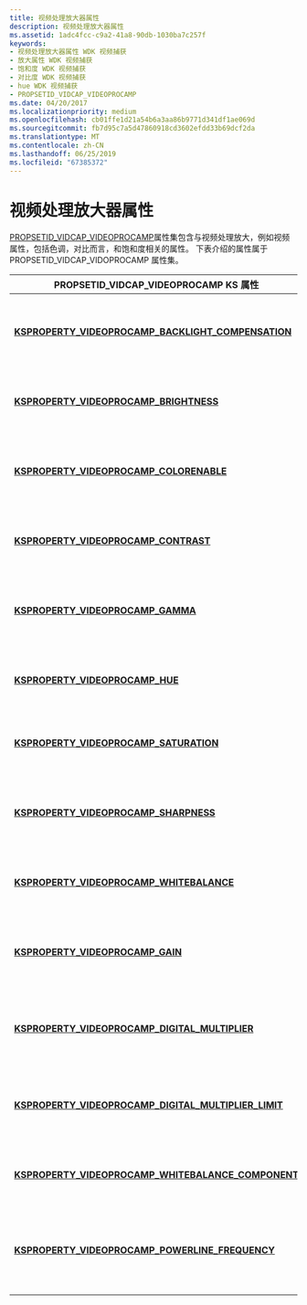 ```yaml
---
title: 视频处理放大器属性
description: 视频处理放大器属性
ms.assetid: 1adc4fcc-c9a2-41a8-90db-1030ba7c257f
keywords:
- 视频处理放大器属性 WDK 视频捕获
- 放大属性 WDK 视频捕获
- 饱和度 WDK 视频捕获
- 对比度 WDK 视频捕获
- hue WDK 视频捕获
- PROPSETID_VIDCAP_VIDEOPROCAMP
ms.date: 04/20/2017
ms.localizationpriority: medium
ms.openlocfilehash: cb01ffe1d21a54b6a3aa86b9771d341df1ae069d
ms.sourcegitcommit: fb7d95c7a5d47860918cd3602efdd33b69dcf2da
ms.translationtype: MT
ms.contentlocale: zh-CN
ms.lasthandoff: 06/25/2019
ms.locfileid: "67385372"
---
```

# <a name="video-processing-amplifier-properties"></a>视频处理放大器属性


[PROPSETID\_VIDCAP\_VIDEOPROCAMP](https://docs.microsoft.com/windows-hardware/drivers/stream/propsetid-vidcap-videoprocamp)属性集包含与视频处理放大，例如视频属性，包括色调，对比而言，和饱和度相关的属性。 下表介绍的属性属于 PROPSETID\_VIDCAP\_VIDOPROCAMP 属性集。

<table>
<colgroup>
<col width="50%" />
<col width="50%" />
</colgroup>
<thead>
<tr class="header">
<th>PROPSETID_VIDCAP_VIDEOPROCAMP KS 属性</th>
<th>属性说明</th>
</tr>
</thead>
<tbody>
<tr class="odd">
<td><p><a href="https://docs.microsoft.com/windows-hardware/drivers/stream/ksproperty-videoprocamp-backlight-compensation" data-raw-source="[&lt;strong&gt;KSPROPERTY_VIDEOPROCAMP_BACKLIGHT_COMPENSATION&lt;/strong&gt;](https://docs.microsoft.com/windows-hardware/drivers/stream/ksproperty-videoprocamp-backlight-compensation)"><strong>KSPROPERTY_VIDEOPROCAMP_BACKLIGHT_COMPENSATION</strong></a></p></td>
<td><p>控制设置的照相机的背景光补偿。</p></td>
</tr>
<tr class="even">
<td><p><a href="https://docs.microsoft.com/windows-hardware/drivers/stream/ksproperty-videoprocamp-brightness" data-raw-source="[&lt;strong&gt;KSPROPERTY_VIDEOPROCAMP_BRIGHTNESS&lt;/strong&gt;](https://docs.microsoft.com/windows-hardware/drivers/stream/ksproperty-videoprocamp-brightness)"><strong>KSPROPERTY_VIDEOPROCAMP_BRIGHTNESS</strong></a></p></td>
<td><p>控制照相机的亮度。</p></td>
</tr>
<tr class="odd">
<td><p><a href="https://docs.microsoft.com/windows-hardware/drivers/stream/ksproperty-videoprocamp-colorenable" data-raw-source="[&lt;strong&gt;KSPROPERTY_VIDEOPROCAMP_COLORENABLE&lt;/strong&gt;](https://docs.microsoft.com/windows-hardware/drivers/stream/ksproperty-videoprocamp-colorenable)"><strong>KSPROPERTY_VIDEOPROCAMP_COLORENABLE</strong></a></p></td>
<td><p>控制启用照相机的颜色设置。</p></td>
</tr>
<tr class="even">
<td><p><a href="https://docs.microsoft.com/windows-hardware/drivers/stream/ksproperty-videoprocamp-contrast" data-raw-source="[&lt;strong&gt;KSPROPERTY_VIDEOPROCAMP_CONTRAST&lt;/strong&gt;](https://docs.microsoft.com/windows-hardware/drivers/stream/ksproperty-videoprocamp-contrast)"><strong>KSPROPERTY_VIDEOPROCAMP_CONTRAST</strong></a></p></td>
<td><p>控制设置的照相机的亮度。</p></td>
</tr>
<tr class="odd">
<td><p><a href="https://docs.microsoft.com/windows-hardware/drivers/stream/ksproperty-videoprocamp-gamma" data-raw-source="[&lt;strong&gt;KSPROPERTY_VIDEOPROCAMP_GAMMA&lt;/strong&gt;](https://docs.microsoft.com/windows-hardware/drivers/stream/ksproperty-videoprocamp-gamma)"><strong>KSPROPERTY_VIDEOPROCAMP_GAMMA</strong></a></p></td>
<td><p>控制设置的照相机的整个范围。</p></td>
</tr>
<tr class="even">
<td><p><a href="https://docs.microsoft.com/windows-hardware/drivers/stream/ksproperty-videoprocamp-hue" data-raw-source="[&lt;strong&gt;KSPROPERTY_VIDEOPROCAMP_HUE&lt;/strong&gt;](https://docs.microsoft.com/windows-hardware/drivers/stream/ksproperty-videoprocamp-hue)"><strong>KSPROPERTY_VIDEOPROCAMP_HUE</strong></a></p></td>
<td><p>控制设置的照相机的色调。</p></td>
</tr>
<tr class="odd">
<td><p><a href="https://docs.microsoft.com/windows-hardware/drivers/stream/ksproperty-videoprocamp-saturation" data-raw-source="[&lt;strong&gt;KSPROPERTY_VIDEOPROCAMP_SATURATION&lt;/strong&gt;](https://docs.microsoft.com/windows-hardware/drivers/stream/ksproperty-videoprocamp-saturation)"><strong>KSPROPERTY_VIDEOPROCAMP_SATURATION</strong></a></p></td>
<td><p>控制设置的照相机的色度。</p></td>
</tr>
<tr class="even">
<td><p><a href="https://docs.microsoft.com/windows-hardware/drivers/stream/ksproperty-videoprocamp-sharpness" data-raw-source="[&lt;strong&gt;KSPROPERTY_VIDEOPROCAMP_SHARPNESS&lt;/strong&gt;](https://docs.microsoft.com/windows-hardware/drivers/stream/ksproperty-videoprocamp-sharpness)"><strong>KSPROPERTY_VIDEOPROCAMP_SHARPNESS</strong></a></p></td>
<td><p>控制设置的照相机的清晰度。</p></td>
</tr>
<tr class="odd">
<td><p><a href="https://docs.microsoft.com/windows-hardware/drivers/stream/ksproperty-videoprocamp-whitebalance" data-raw-source="[&lt;strong&gt;KSPROPERTY_VIDEOPROCAMP_WHITEBALANCE&lt;/strong&gt;](https://docs.microsoft.com/windows-hardware/drivers/stream/ksproperty-videoprocamp-whitebalance)"><strong>KSPROPERTY_VIDEOPROCAMP_WHITEBALANCE</strong></a></p></td>
<td><p>控制照相机的白平衡设置。</p></td>
</tr>
<tr class="even">
<td><p><a href="https://docs.microsoft.com/windows-hardware/drivers/stream/ksproperty-videoprocamp-gain" data-raw-source="[&lt;strong&gt;KSPROPERTY_VIDEOPROCAMP_GAIN&lt;/strong&gt;](https://docs.microsoft.com/windows-hardware/drivers/stream/ksproperty-videoprocamp-gain)"><strong>KSPROPERTY_VIDEOPROCAMP_GAIN</strong></a></p></td>
<td><p>一个照相机的控件获取设置。</p></td>
</tr>
<tr class="odd">
<td><p><a href="https://docs.microsoft.com/windows-hardware/drivers/stream/ksproperty-videoprocamp-digital-multiplier" data-raw-source="[&lt;strong&gt;KSPROPERTY_VIDEOPROCAMP_DIGITAL_MULTIPLIER&lt;/strong&gt;](https://docs.microsoft.com/windows-hardware/drivers/stream/ksproperty-videoprocamp-digital-multiplier)"><strong>KSPROPERTY_VIDEOPROCAMP_DIGITAL_MULTIPLIER</strong></a></p></td>
<td><p>控制照相机的数字的缩放倍数。</p></td>
</tr>
<tr class="even">
<td><p><a href="https://docs.microsoft.com/windows-hardware/drivers/stream/ksproperty-videoprocamp-digital-multiplier-limit" data-raw-source="[&lt;strong&gt;KSPROPERTY_VIDEOPROCAMP_DIGITAL_MULTIPLIER_LIMIT&lt;/strong&gt;](https://docs.microsoft.com/windows-hardware/drivers/stream/ksproperty-videoprocamp-digital-multiplier-limit)"><strong>KSPROPERTY_VIDEOPROCAMP_DIGITAL_MULTIPLIER_LIMIT</strong></a></p></td>
<td><p>控制照相机的数字缩放的上限。</p></td>
</tr>
<tr class="odd">
<td><p><a href="https://docs.microsoft.com/windows-hardware/drivers/stream/ksproperty-videoprocamp-whitebalance-component" data-raw-source="[&lt;strong&gt;KSPROPERTY_VIDEOPROCAMP_WHITEBALANCE_COMPONENT&lt;/strong&gt;](https://docs.microsoft.com/windows-hardware/drivers/stream/ksproperty-videoprocamp-whitebalance-component)"><strong>KSPROPERTY_VIDEOPROCAMP_WHITEBALANCE_COMPONENT</strong></a></p></td>
<td><p>控制照相机的白平衡设置。</p></td>
</tr>
<tr class="even">
<td><p><a href="https://docs.microsoft.com/windows-hardware/drivers/stream/ksproperty-videoprocamp-powerline-frequency" data-raw-source="[&lt;strong&gt;KSPROPERTY_VIDEOPROCAMP_POWERLINE_FREQUENCY&lt;/strong&gt;](https://docs.microsoft.com/windows-hardware/drivers/stream/ksproperty-videoprocamp-powerline-frequency)"><strong>KSPROPERTY_VIDEOPROCAMP_POWERLINE_FREQUENCY</strong></a></p></td>
<td><p>控制照相机的操作环境的 powerline 频率。</p></td>
</tr>
</tbody>
</table>

 

 

 




